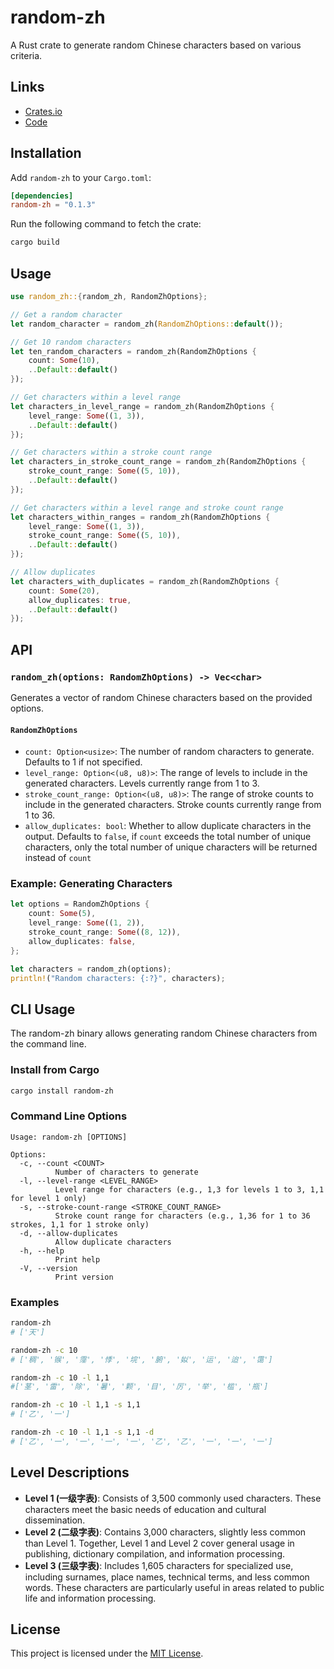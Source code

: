 # random-zh

A Rust crate to generate random Chinese characters based on various criteria.

## Links

- [Crates.io](https://crates.io/crates/random-zh)
- [Code](https://github.com/WantenMN/random-zh)

## Installation

Add `random-zh` to your `Cargo.toml`:

```toml
[dependencies]
random-zh = "0.1.3"
```

Run the following command to fetch the crate:

```bash
cargo build
```

## Usage

```rust
use random_zh::{random_zh, RandomZhOptions};

// Get a random character
let random_character = random_zh(RandomZhOptions::default());

// Get 10 random characters
let ten_random_characters = random_zh(RandomZhOptions {
    count: Some(10),
    ..Default::default()
});

// Get characters within a level range
let characters_in_level_range = random_zh(RandomZhOptions {
    level_range: Some((1, 3)),
    ..Default::default()
});

// Get characters within a stroke count range
let characters_in_stroke_count_range = random_zh(RandomZhOptions {
    stroke_count_range: Some((5, 10)),
    ..Default::default()
});

// Get characters within a level range and stroke count range
let characters_within_ranges = random_zh(RandomZhOptions {
    level_range: Some((1, 3)),
    stroke_count_range: Some((5, 10)),
    ..Default::default()
});

// Allow duplicates
let characters_with_duplicates = random_zh(RandomZhOptions {
    count: Some(20),
    allow_duplicates: true,
    ..Default::default()
});
```

## API

### `random_zh(options: RandomZhOptions) -> Vec<char>`

Generates a vector of random Chinese characters based on the provided options.

#### `RandomZhOptions`

- `count: Option<usize>`: The number of random characters to generate. Defaults to 1 if not specified.
- `level_range: Option<(u8, u8)>`: The range of levels to include in the generated characters. Levels currently range from 1 to 3.
- `stroke_count_range: Option<(u8, u8)>`: The range of stroke counts to include in the generated characters. Stroke counts currently range from 1 to 36.
- `allow_duplicates: bool`: Whether to allow duplicate characters in the output. Defaults to `false`, if `count` exceeds the total number of unique characters, only the total number of unique characters will be returned instead of `count`

### Example: Generating Characters

```rust
let options = RandomZhOptions {
    count: Some(5),
    level_range: Some((1, 2)),
    stroke_count_range: Some((8, 12)),
    allow_duplicates: false,
};

let characters = random_zh(options);
println!("Random characters: {:?}", characters);
```

## CLI Usage

The random-zh binary allows generating random Chinese characters from the command line.

### Install from Cargo

```sh
cargo install random-zh
```

### Command Line Options

```
Usage: random-zh [OPTIONS]

Options:
  -c, --count <COUNT>
          Number of characters to generate
  -l, --level-range <LEVEL_RANGE>
          Level range for characters (e.g., 1,3 for levels 1 to 3, 1,1 for level 1 only)
  -s, --stroke-count-range <STROKE_COUNT_RANGE>
          Stroke count range for characters (e.g., 1,36 for 1 to 36 strokes, 1,1 for 1 stroke only)
  -d, --allow-duplicates
          Allow duplicate characters
  -h, --help
          Print help
  -V, --version
          Print version
```

### Examples

```sh
random-zh
# ['天']

random-zh -c 10
# ['稠', '𬭤', '霪', '悸', '垸', '腑', '姒', '运', '迨', '霭']

random-zh -c 10 -l 1,1
#['茎', '雷', '除', '暑', '颗', '目', '厉', '举', '槛', '瓶']

random-zh -c 10 -l 1,1 -s 1,1
# ['乙', '一']

random-zh -c 10 -l 1,1 -s 1,1 -d
# ['乙', '一', '一', '一', '一', '乙', '乙', '一', '一', '一']
```

## Level Descriptions

- **Level 1 (一级字表)**: Consists of 3,500 commonly used characters. These characters meet the basic needs of education and cultural dissemination.
- **Level 2 (二级字表)**: Contains 3,000 characters, slightly less common than Level 1. Together, Level 1 and Level 2 cover general usage in publishing, dictionary compilation, and information processing.
- **Level 3 (三级字表)**: Includes 1,605 characters for specialized use, including surnames, place names, technical terms, and less common words. These characters are particularly useful in areas related to public life and information processing.

## License

This project is licensed under the [MIT License](https://raw.githubusercontent.com/WantenMN/random-zh/main/LICENSE).

